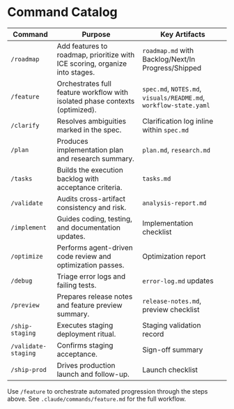 ﻿# Command Catalog

| Command | Purpose | Key Artifacts |
|---------|---------|---------------|
| `/roadmap` | Add features to roadmap, prioritize with ICE scoring, organize into stages. | `roadmap.md` with Backlog/Next/In Progress/Shipped |
| `/feature` | Orchestrates full feature workflow with isolated phase contexts (optimized). | `spec.md`, `NOTES.md`, `visuals/README.md`, `workflow-state.yaml` |
| `/clarify` | Resolves ambiguities marked in the spec. | Clarification log inline within `spec.md` |
| `/plan` | Produces implementation plan and research summary. | `plan.md`, `research.md` |
| `/tasks` | Builds the execution backlog with acceptance criteria. | `tasks.md` |
| `/validate` | Audits cross-artifact consistency and risk. | `analysis-report.md` |
| `/implement` | Guides coding, testing, and documentation updates. | Implementation checklist |
| `/optimize` | Performs agent-driven code review and optimization passes. | Optimization report |
| `/debug` | Triage error logs and failing tests. | `error-log.md` updates |
| `/preview` | Prepares release notes and feature preview summary. | `release-notes.md`, preview checklist |
| `/ship-staging` | Executes staging deployment ritual. | Staging validation record |
| `/validate-staging` | Confirms staging acceptance. | Sign-off summary |
| `/ship-prod` | Drives production launch and follow-up. | Launch checklist |

Use `/feature` to orchestrate automated progression through the steps above. See `.claude/commands/feature.md` for the full workflow.
